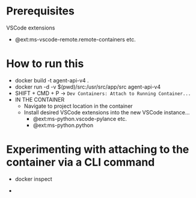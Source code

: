 # Prerequisites

VSCode extensions

- @ext:ms-vscode-remote.remote-containers etc.

# How to run this

- docker build -t agent-api-v4 .
- docker run -d -v $(pwd)/src:/usr/src/app/src agent-api-v4
- SHIFT + CMD + P -> `Dev Containers: Attach to Running Container...`
- IN THE CONTAINER
    - Navigate to project location in the container
    - Install desired VSCode extensions into the new VSCode instance...
        - @ext:ms-python.vscode-pylance etc.
        - @ext:ms-python.python

# Experimenting with attaching to the container via a CLI command

- docker inspect

- 
